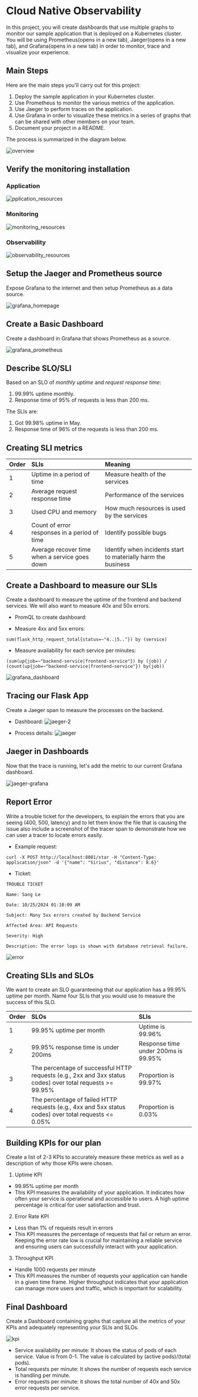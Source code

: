 # Cloud Native Observability

In this project, you will create dashboards that use multiple graphs to monitor our sample application that is deployed on a Kubernetes cluster. You will be using Prometheus(opens in a new tab), Jaeger(opens in a new tab), and Grafana(opens in a new tab) in order to monitor, trace and visualize your experience.

## Main Steps

Here are the main steps you'll carry out for this project:

1. Deploy the sample application in your Kubernetes cluster.
2. Use Prometheus to monitor the various metrics of the application.
3. Use Jaeger to perform traces on the application.
4. Use Grafana in order to visualize these metrics in a series of graphs that can be shared with other members on your team.
5. Document your project in a README.

The process is summarized in the diagram below.

![overview](./answer-img/project-overview.png)

## Verify the monitoring installation

### Application

![pplication_resources](./answer-img/application_resources.PNG)

### Monitoring

![monitoring_resources](./answer-img/monitoring_resources.PNG)

### Observability

![observability_resources](./answer-img/observability_resources.PNG)

## Setup the Jaeger and Prometheus source

Expose Grafana to the internet and then setup Prometheus as a data source.

![grafana_homepage](./answer-img/grafana_home.PNG)

## Create a Basic Dashboard

Create a dashboard in Grafana that shows Prometheus as a source.

![grafana_prometheus](./answer-img/grafana_dashboard.PNG)

## Describe SLO/SLI

Based on an SLO of *monthly uptime* and *request response time*:

1. 99.99% uptime monthly.
2. Response time of 95% of requests is less than 200 ms.

The SLIs are:

1. Got 99.98% uptime in May.
2. Response time of 96% of the requests is less than 200 ms.

## Creating SLI metrics

| Order | SLIs | Meaning |
|:-----------|:------------|:------------|
| 1 | Uptime in a period of time | Measure health of the services |
| 2 | Average request response time | Performance of the services |
| 3 | Used CPU and memory | How much resources is used by the services |
| 4 | Count of error responses in a period of time | Identify possible bugs |
| 5 | Average recover time when a service goes down | Identify when incidents start to materially harm the business |

## Create a Dashboard to measure our SLIs

Create a dashboard to measure the uptime of the frontend and backend services. We will also want to measure 40x and 50x errors. 

- PromQL to create dashboard:
+ Measure 4xx and 5xx errors:
```
sum(flask_http_request_total{status=~"4..|5.."}) by (service)
```

+ Measure availability for each service per minutes:
```
(sum(up{job=~"backend-service|frontend-service"}) by (job)) / (count(up{job=~"backend-service|frontend-service"}) by(job))
```

![grafana_dashboard](./answer-img/grafana_dashboard_2.PNG)

## Tracing our Flask App

Create a Jaeger span to measure the processes on the backend.

- Dashboard:
![jaeger-2](./answer-img/jaeger-2.PNG)

- Process details:
![jaeger](./answer-img/jaeger.PNG)

## Jaeger in Dashboards

Now that the trace is running, let's add the metric to our current Grafana dashboard.

![jaeger-grafana](./answer-img/jaeger-grafana.png)

## Report Error

Write a trouble ticket for the developers, to explain the errors that you are seeing (400, 500, latency) and to let them know the file that is causing the issue also include a screenshot of the tracer span to demonstrate how we can user a tracer to locate errors easily.

- Example request:
```
curl -X POST http://localhost:8081/star -H "Content-Type: application/json" -d '{"name": "Sirius", "distance": 8.6}'
```

- Ticket:
```
TROUBLE TICKET

Name: Sang Le

Date: 10/25/2024 01:10:09 AM

Subject: Many 5xx errors created by Backend Service

Affected Area: API Requests

Severity: High

Description: The error logs is shown with database retrieval failure.
```

![error](./answer-img/Capture.PNG)

## Creating SLIs and SLOs

We want to create an SLO guaranteeing that our application has a 99.95% uptime per month. Name four SLIs that you would use to measure the success of this SLO.

| Order | SLOs | SLIs |
|:-----------|:------------|:------------|
| 1 | 99.95% uptime per month | Uptime is 99.96% |
| 2 | 99.95% response time is under 200ms | Response time under 200ms is 99.95% |
| 3 | The percentage of successful HTTP requests (e.g., 2xx and 3xx status codes) over total requests >= 99.95% | Proportion is 99.97% |
| 4 | The percentage of failed HTTP requests (e.g., 4xx and 5xx status codes) over total requests <= 0.05%  | Proportion is 0.03% |

## Building KPIs for our plan

Create a list of 2-3 KPIs to accurately measure these metrics as well as a description of why those KPIs were chosen.

1. Uptime KPI

- 99.95% uptime per month
- This KPI measures the availability of your application. It indicates how often your service is operational and accessible to users. A high uptime percentage is critical for user satisfaction and trust.

2. Error Rate KPI

- Less than 1% of requests result in errors
- This KPI measures the percentage of requests that fail or return an error. Keeping the error rate low is crucial for maintaining a reliable service and ensuring users can successfully interact with your application.

3. Throughput KPI

- Handle 1000 requests per minute
- This KPI measures the number of requests your application can handle in a given time frame. Higher throughput indicates that your application can manage more users and traffic, which is important for scalability.

## Final Dashboard

Create a Dashboard containing graphs that capture all the metrics of your KPIs and adequately representing your SLIs and SLOs.

![kpi](./answer-img/kpi.png)

- Service availability per minute: It shows the status of pods of each service. Value is from 0-1. The value is calculated by (active pods)/(total pods).
- Total requests per minute: It shows the number of requests each service is handling per minute.
- Error requests per minute: it shows the total number of 40x and 50x error requests per service.
